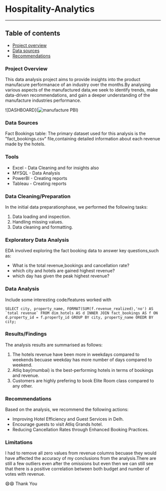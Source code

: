 # Hospitality-Analytics
------

## Table of contents

- [Project overview](#project-overview)
- [Data sources](#Data-sources)
- [Recommendations](#recommendations)

### Project Overview

This data analysis project aims to provide insights into the product manufacure performanace of an industry over the months.By analysing various aspects of the manufactured
data,we seek to identify trends, make data-driven recommendations, and gain a deeper understanding of the manufacture industries performance.

![DASHBOARD](![manufacture PBI](https://github.com/user-attachments/assets/38077f37-b3d1-4eb9-82e1-33677b07db88))


### Data Sources

Fact Bookings table: The primary dataset used for this analysis is the "fact_bookings.csv" file,containing detailed information about each revenue made by the hotels.

### Tools

- Excel - Data Cleaning and for insights also
- MYSQL - Data Analysis
- PowerBI - Creating reports
- Tableau - Creating reports


### Data Cleaning/Preparation
 
 In the initial data preparationphase, we performed the following tasks:
 1. Data loading and inspection.
 2. Handling missing values.
 3. Data cleaning and formatting. 

### Exploratory Data Analysis

EDA involved exploring the fact booking data to answer key questions,such as:

 - What is the total revenue,bookings and cancellation rate?
 - which city and hotels are gained highest revenue?
 - which day has given the peak highest revenue?

### Data Analysis

Include some interesting code/features worked with

```SELECT city, property_name, FORMAT(SUM(f.revenue_realized),'no') AS `total revenue`
FROM dim_hotels AS d INNER JOIN fact_bookings AS f
ON d.property_id = f.property_id
GROUP BY city, property_name
OREDR BY city;```


### Results/Findings

The analysis results are summarised as follows:
1. The hotels revenue have been more in weekdays compared to weekends becuase weekday has more number of days compared to weekend.
2. Atliq bay(mumbai) is the best-performing hotels in terms of bookings and revenue.
3. Customers are highly prefering to book Elite Room class compared to any other.

### Recommendations

Based on the analysis, we recommend the following actions:
- Improving Hotel Efficiency and Guest Services in Delh.
- Encourage guests to visit Atliq Grands hotel.
- Reducing Cancellation Rates through Enhanced Booking Practices.

 ### Limitations

  I had to remove all zero values from revenue columns becuase they would have affected the accuracy of my conclusions from the analysis.There are still a few outliers even after the omissions but even then we 
  can 
  still see that there is a positive correlation between both budget and number of votes with revenue.
  
  😄😄 Thank You 
